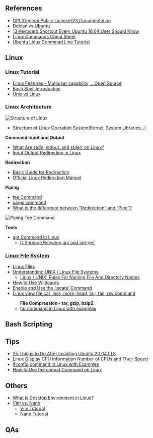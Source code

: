 ## References
<ul>
  <li><a href="https://www.gnu.org/licenses/gpl-3.0.html">GPL(General Public Licnese)V3 Documnetation</a></li>
  
  <li><a href="https://www.fosslinux.com/40109/debian-vs-ubuntu-everything-you-need-to-know-to-choose.htm">Debian vs Ubuntu</a></li>
  
  <li><a href="https://itsfoss.com/ubuntu-shortcuts/">13 Keyboard Shortcut Every Ubuntu 18.04 User Should Know</a></li>
  
  <li><a href="https://phoenixnap.com/kb/linux-commands-cheat-sheet">Linux Commands Cheat Sheet</a></li>
  
  <li><a href="https://ubuntu.com/tutorials/command-line-for-beginners#1-overview">Ubuntu Linux Commnad Line Tutorial</a></li>
  
</ul>

## Linux

### Linux Tutorial
<ul>
  <li><a href="https://www.javatpoint.com/linux-features">Linux Features - Multiuser capability, ...Open Source</a></li>
  
  <li><a href="https://www.javatpoint.com/linux-bash">Bash Shell Introduction</a></li>
  
  <li><a href="https://www.javatpoint.com/unix-vs-linux">Unix vs Linux</a></li>
</ul>

### Linux Architecture
![Structure of Linux](https://static.javatpoint.com/linux/images/what-is-linux.png)

<ul>
  <li><a href="">Structure of Linux Operation System(Kernel, System Libraries...)</a></li>
</ul>

<strong>Command Input and Output</strong>
<ul>
  <li><a href="https://www.howtogeek.com/435903/what-are-stdin-stdout-and-stderr-on-linux/">What Are stdin, stdout, and stderr on Linux?</a></li>
  
  <li><a href="https://www.geeksforgeeks.org/input-output-redirection-in-linux/">Input Output Redirection in Linux</a></li>
</ul>

<strong>Redirection</strong>
<ul>
  <li><a href="http://mywiki.wooledge.org/BashGuide/InputAndOutput?#Redirection">Basic Guide for Redirection</a></li>
  
  <li><a href="https://www.gnu.org/savannah-checkouts/gnu/bash/manual/bash.html#Redirections">Official Linux Redirection Manual</a></li>
</ul>

<strong>Piping</strong>
<ul>
  <li><a href="https://www.geeksforgeeks.org/tee-command-linux-example/">tee Command</a></li>
  
  <li><a href="https://linuxize.com/post/linux-xargs-command/">xargs command</a></li>
  
  <li><a href="https://t.ly/qBuX">What is the difference between “Redirection” and “Pipe”?</a></li>
</ul>

![Piping Tee Command](https://upload.wikimedia.org/wikipedia/commons/thumb/2/24/Tee.svg/400px-Tee.svg.png)

<strong>Tools</strong>
<ul>
  <li><a href="https://t.ly/uWyR">apt Command in Linux</a>
    <ul>
      <li><a href="https://itsfoss.com/apt-vs-apt-get-difference/">Difference Between apt and apt-get</a></li>
    </ul>
  </li>
</ul>

### [Linux File System](https://www.javatpoint.com/linux-file-system)
<ul>
  <li><a href="https://www.javatpoint.com/linux-files">Linux Files</a></li>
  
  <li><a href="https://www.cyberciti.biz/tips/understanding-unixlinux-file-system-part-i.html">Understanding UNIX / Linux File Systems</a>
    <ul>
      <li><a href="https://www.cyberciti.biz/faq/linuxunix-rules-for-naming-file-and-directory-names/">Linux / UNIX: Rules For Naming File And Directory Names</a></li>
    </ul>
  </li>
  
  <li><a href="http://www.linfo.org/wildcard.html">How to Use Wildcards</a></li>

  <li><a href="https://osxdaily.com/2011/11/02/enable-and-use-the-locate-command-in-the-mac-os-x-terminal/">Enable and Use the ‘locate’ Command</a></li>


  <li><a href="https://programmersought.com/article/99213966330/">Linux view file cat, less, more, head, tail, tac, rev command</a></li>
  
  <ul><strong>File Compression - tar, gzip, bzip2</strong>
    <li><a href="https://www.geeksforgeeks.org/tar-command-linux-examples/">tar command in Linux with examples</a></li>
  </ul>

</ul>

## Bash Scripting


## Tips
<ul>
  <li><a href="https://www.tecmint.com/things-to-do-after-installing-ubuntu-20-04/">25 Things to Do After Installing Ubuntu 20.04 LTS</a></li>
  
  <li><a href="https://www.cyberciti.biz/faq/linux-display-cpu-information-number-of-cpus-and-their-speed/">Linux Display CPU Information Number of CPUs and Their Speed</a></li>

  <li><a href="https://www.geeksforgeeks.org/ifconfig-command-in-linux-with-examples/">ifconfig command in Linux with Examples</a></li>
  
  <li><a href="https://www.howtogeek.com/437958/how-to-use-the-chmod-command-on-linux/">How to Use the chmod Command on Linux</a></li>
</ul>

## Others
<ul>
  <li><a href="https://itsfoss.com/what-is-desktop-environment/">What is Desktop Environment in Linux?</a></li>
  
  <li><a href="https://linuxhint.com/vim_vs_nano/">Vim vs. Nano</a>
    <ul>
      <li><a href="https://www.tutorialspoint.com/vim/index.htm">Vim Tutorial</a></li>
      <li><a href="https://www.howtogeek.com/howto/42980/the-beginners-guide-to-nano-the-linux-command-line-text-editor/">Nano Tutorial</a></li>
    </ul>
  </li>
</ul>

## QAs
